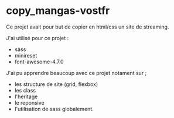 # copy_mangas-vostfr

Ce projet avait pour but de copier en html/css un site de streaming.

J'ai utilisé pour ce projet :
- sass
- minireset
- font-awesome-4.7.0

J'ai pu apprendre beaucoup avec ce projet notament sur ;
- les structure de site (grid, flexbox)
- les class
- l'heritage
- le reponsive
- l'utilisation de sass globalement.

